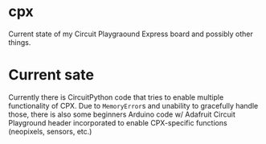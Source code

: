 # cpx
Current state of my Circuit Playgraound Express board and possibly other things.

# Current sate
Currently there is CircuitPython code that tries to enable multiple functionality of CPX. Due to `MemoryError`s and unability to gracefully handle those, there is also some beginners Arduino code w/ Adafruit Circuit Playground header incorporated to enable CPX-specific functions (neopixels, sensors, etc.)
